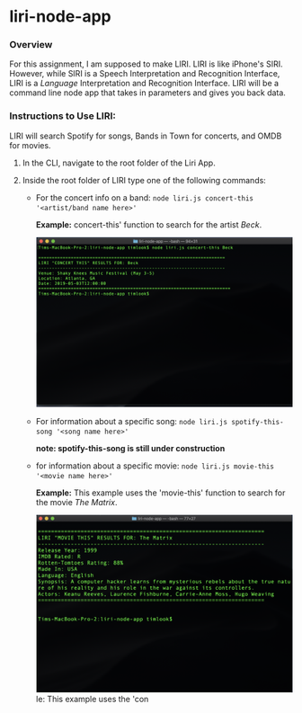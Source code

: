# liri-node-app

### Overview

For this assignment, I am supposed to make LIRI. LIRI is like iPhone's SIRI. However, while SIRI is a Speech Interpretation and Recognition Interface, LIRI is a _Language_ Interpretation and Recognition Interface. LIRI will be a command line node app that takes in parameters and gives you back data.

### Instructions to Use LIRI:

LIRI will search Spotify for songs, Bands in Town for concerts, and OMDB for movies.

1. In the CLI, navigate to the root folder of the Liri App.

2. Inside the root folder of LIRI type one of the following commands:

    * For the concert info on a band: `node liri.js concert-this '<artist/band name here>'`

      **Example:** concert-this' function to search for the artist _Beck_.

      ![concert-this example](images/concert-this_example.png)

    * For information about a specific song: `node liri.js spotify-this-song '<song name here>'`

      **note: spotify-this-song is still under construction**

    * for information about a specific movie: `node liri.js movie-this '<movie name here>'`

      **Example:** This example uses the 'movie-this' function to search for the movie _The Matrix_.

      ![movie-this example](images/movie-this_example.png)le: This example uses the 'con




